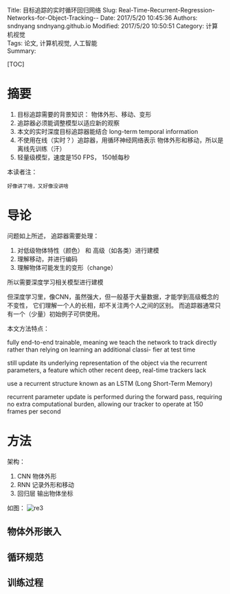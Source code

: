 Title: 目标追踪的实时循环回归网络
Slug: Real-Time-Recurrent-Regression-Networks-for-Object-Tracking--
Date: 2017/5/20 10:45:36
Authors: sndnyang sndnyang.github.io
Modified: 2017/5/20 10:50:51
Category: 计算机视觉    
Tags: 论文, 计算机视觉, 人工智能   
Summary:   

[TOC]

# 摘要

1. 目标追踪需要的背景知识： 物体外形、移动、变形
2. 追踪器必须能调整模型以适应新的观察
3. 本文的实时深度目标追踪器能结合 long-term temporal information
4. 不使用在线（实时？）追踪器，用循环神经网络表示 物体外形和移动，所以是离线先训练（汗）
5. 轻量级模型，速度是150 FPS， 150帧每秒

本读者注：

    好像讲了啥，又好像没讲啥

# 导论

问题如上所述， 追踪器需要处理：

1. 对低级物体特性（颜色） 和 高级（如各类）进行建模
2. 理解移动，并进行编码 
3. 理解物体可能发生的变形（change）

所以需要深度学习相关模型进行建模

但深度学习里，像CNN，虽然强大，但一般基于大量数据，才能学到高级概念的不变性， 它们理解一个人的长相，却不关注两个人之间的区别。 而追踪器通常只有一个（少量）初始例子可供使用。

本文方法特点：

fully
end-to-end trainable, meaning we teach the network to track
directly rather than relying on learning an additional classi-
fier at test time

still update its underlying representation
of the object via the recurrent parameters, a feature which
other recent deep, real-time trackers lack

use a
recurrent structure known as an LSTM (Long Short-Term
Memory)

recurrent parameter update is performed
during the forward pass, requiring no extra computational
burden, allowing our tracker to operate at 150
frames per second

# 方法

架构：

1. CNN 物体外形
2. RNN 记录外形和移动
3. 回归层 输出物体坐标

如图：
![re3](http://7xt8es.com1.z0.glb.clouddn.com/paper/cv/re3.png)


## 物体外形嵌入

## 循环规范

## 训练过程 



